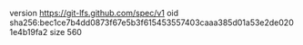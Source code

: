 version https://git-lfs.github.com/spec/v1
oid sha256:bec1ce7b4dd0873f67e5b3f615453557403caaa385d01a53e2de0201e4b19fa2
size 560
